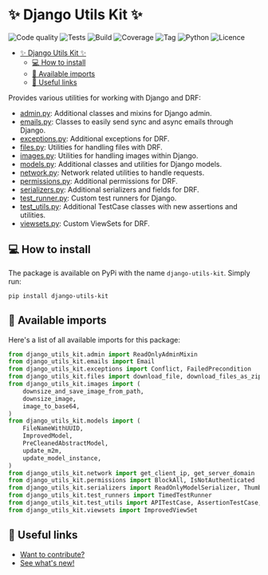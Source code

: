 # ✨ Django Utils Kit ✨

![Code quality](https://github.com/Jordan-Kowal/django-utils-kit/actions/workflows/code_quality.yml/badge.svg?branch=main)
![Tests](https://github.com/Jordan-Kowal/django-utils-kit/actions/workflows/tests.yml/badge.svg?branch=main)
![Build](https://github.com/Jordan-Kowal/django-utils-kit/actions/workflows/publish_package.yml/badge.svg?event=release)
![Coverage](https://badgen.net/badge/coverage/%3E90%25/pink)
![Tag](https://badgen.net/badge/tag/1.0.0/orange)
![Python](https://badgen.net/badge/python/3.9%20|%203.10%20|%203.11%20|%203.12|%203.13)
![Licence](https://badgen.net/badge/licence/MIT)

- [✨ Django Utils Kit ✨](#-django-utils-kit-)
  - [💻 How to install](#-how-to-install)
  - [📕 Available imports](#-available-imports)
  - [🔗 Useful links](#-useful-links)

Provides various utilities for working with Django and DRF:

- [admin.py](./django_utils_kit/admin.py): Additional classes and mixins for Django admin.
- [emails.py](./django_utils_kit/emails.py): Classes to easily send sync and async emails through Django.
- [exceptions.py](./django_utils_kit/exceptions.py): Additional exceptions for DRF.
- [files.py](./django_utils_kit/files.py): Utilities for handling files with DRF.
- [images.py](./django_utils_kit/images.py): Utilities for handling images within Django.
- [models.py](./django_utils_kit/models.py): Additional classes and utilities for Django models.
- [network.py](./django_utils_kit/network.py): Network related utilities to handle requests.
- [permissions.py](./django_utils_kit/permissions.py): Additional permissions for DRF.
- [serializers.py](./django_utils_kit/serializers.py): Additional serializers and fields for DRF.
- [test_runner.py](./django_utils_kit/test_runner.py): Custom test runners for Django.
- [test_utils.py](./django_utils_kit/test_utils.py): Additional TestCase classes with new assertions and utilities.
- [viewsets.py](./django_utils_kit/viewsets.py): Custom ViewSets for DRF.

## 💻 How to install

The package is available on PyPi with the name `django-utils-kit`.
Simply run:

```shell
pip install django-utils-kit
```

## 📕 Available imports

Here's a list of all available imports for this package:

```python
from django_utils_kit.admin import ReadOnlyAdminMixin
from django_utils_kit.emails import Email
from django_utils_kit.exceptions import Conflict, FailedPrecondition
from django_utils_kit.files import download_file, download_files_as_zip
from django_utils_kit.images import (
    downsize_and_save_image_from_path,
    downsize_image,
    image_to_base64,
)
from django_utils_kit.models import (
    FileNameWithUUID,
    ImprovedModel,
    PreCleanedAbstractModel,
    update_m2m,
    update_model_instance,
)
from django_utils_kit.network import get_client_ip, get_server_domain
from django_utils_kit.permissions import BlockAll, IsNotAuthenticated
from django_utils_kit.serializers import ReadOnlyModelSerializer, ThumbnailField
from django_utils_kit.test_runners import TimedTestRunner
from django_utils_kit.test_utils import APITestCase, AssertionTestCase, ImprovedTestCase
from django_utils_kit.viewsets import ImprovedViewSet

```

## 🔗 Useful links

- [Want to contribute?](CONTRIBUTING.md)
- [See what's new!](CHANGELOG.md)
